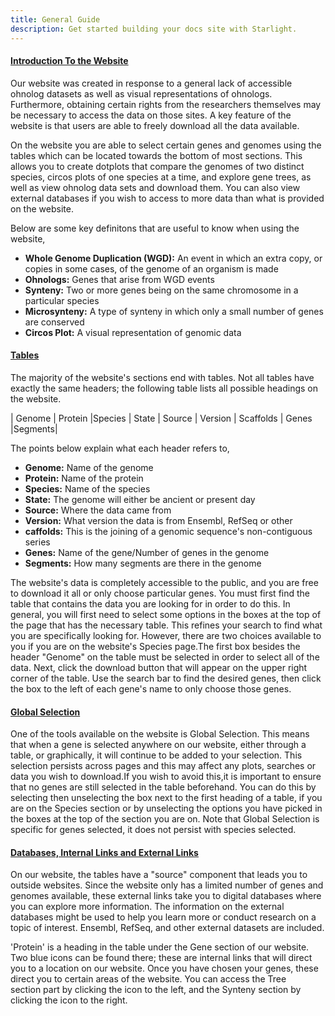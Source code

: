 ```yaml
---
title: General Guide
description: Get started building your docs site with Starlight.
---
```

<!DOCTYPE html>
<html>
<head>

<u><h4>Introduction To the Website</h4></u>
<p>Our website was created in response to a general lack of accessible ohnolog datasets as well as visual representations of ohnologs. Furthermore, obtaining certain rights from the researchers themselves may be necessary to access the data on those sites. A key feature of the website is that users are able to freely download all the data available.</p>

<p>On the website you are able to select certain genes and genomes using the tables which can be located towards the bottom of most sections. This allows you to create dotplots that compare the genomes of two distinct species, circos plots of one species at a time, and explore gene trees, as well as view ohnolog data sets and download them. You can also view external databases if you wish to access to more data than what is provided on the website.</p>

<p>Below are some key definitons that are useful to know when using the website,</p>
<ul>
<li><b>Whole Genome Duplication (WGD):</b>  An event in which an extra copy, or copies in some cases, of the genome of an organism is made</li>
<li><b>Ohnologs:</b> Genes that arise from WGD events</li>
<li><b>Synteny:</b>  Two or more genes being on the same chromosome in a particular species</li>
<li><b>Microsynteny:</b>  A type of synteny in which only a small number of genes are conserved</li>
<li><b>Circos Plot:</b> A visual representation of genomic data</li>
</ul>

<h4><p><u>Tables</h4></p></u>
<p>The majority of the website's sections end with tables. Not all tables have exactly the same headers; the following table lists all possible headings on the website.<p>


| Genome | Protein |Species | State | Source | Version | Scaffolds | Genes |Segments|

<p>The points below explain what each header refers to, </p>

<ul>
<li><b>Genome:</b>     Name of the genome</li>
<li><b>Protein:</b>    Name of the protein</li>
<li><b>Species:</b>    Name of the species</li>
<li><b>State:</b>      The genome will either be ancient or present day</li>
<li><b>Source:</b>     Where the data came from</li>
<li><b>Version:</b>    What version the data is from Ensembl, RefSeq or other</li>
<li><b>caffolds:</b>   This is the joining of a genomic sequence's non-contiguous series</li>
<li><b>Genes:</b>      Name of the gene/Number of genes in the genome</li>
<li><b>Segments:</b>   How many segments are there in the genome</li>
</ul>


<p>
The website's data is completely accessible to the public, and you are free to download it all or only choose particular genes. You must first find the table that contains the data you are looking for in order to do this. In general, you will first need to select some options in the boxes at the top of the page that has the necessary table. This refines your search to find what you are specifically looking for.  However, there are two choices available to you if you are on the website's Species page.The first box besides the header "Genome" on the table must be selected in order to select all of the data. Next, click the download button that will appear on the upper right corner of the table. Use the search bar to find the desired genes, then click the box to the left of each gene's name to only choose those genes.

</p>


<h4><p><u>Global Selection</h4></p></u>
One of the tools available on the website is Global Selection. This means that when a gene is selected anywhere on our website, either through a table, or graphically, it will continue to be added to your selection. This selection persists across pages and this may affect any plots, searches or data you wish to download.If you wish to avoid this,it is important to ensure that no genes are still selected in the table beforehand. You can do this by selecting then unselecting the box next to the first heading of a table, if you are on the Species section or by unselecting the options you have picked in the boxes at the top of the section you are on. Note that Global Selection is specific for genes selected, it does not persist with species selected.

<h4><p><u>Databases, Internal Links and External Links</u></p></h4>

On our website, the tables have a "source" component that leads you to outside websites. Since the website only has a limited number of genes and genomes available, these external links take you to digital databases where you can explore more information. The information on the external databases might be used to help you learn more or conduct research on a topic of interest. Ensembl, RefSeq, and other external datasets are included.

'Protein' is a heading in the table under the Gene section of our website. Two blue icons can be found there; these are internal links that will direct you to a location on our website. Once you have chosen your genes, these direct you to certain areas of the website. You can access the Tree section part by clicking the icon to the left, and the Synteny section by clicking the icon to the right.

</head>
</html>
